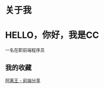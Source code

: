 # 关于我

<h1>HELLO，你好，我是CC</h1>

一名在职前端程序员

## 我的收藏

[阿离王 - 前端分享](https://347830076.github.io/myBlog/about.html)
